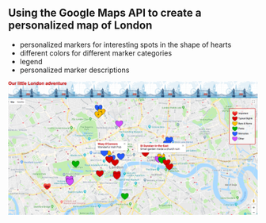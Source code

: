 ## Using the Google Maps API to create a personalized map of London

- personalized markers for interesting spots in the shape of hearts
- different colors for different marker categories
- legend
- personalized marker descriptions

![Preview personalized London map](screenshot.png)
